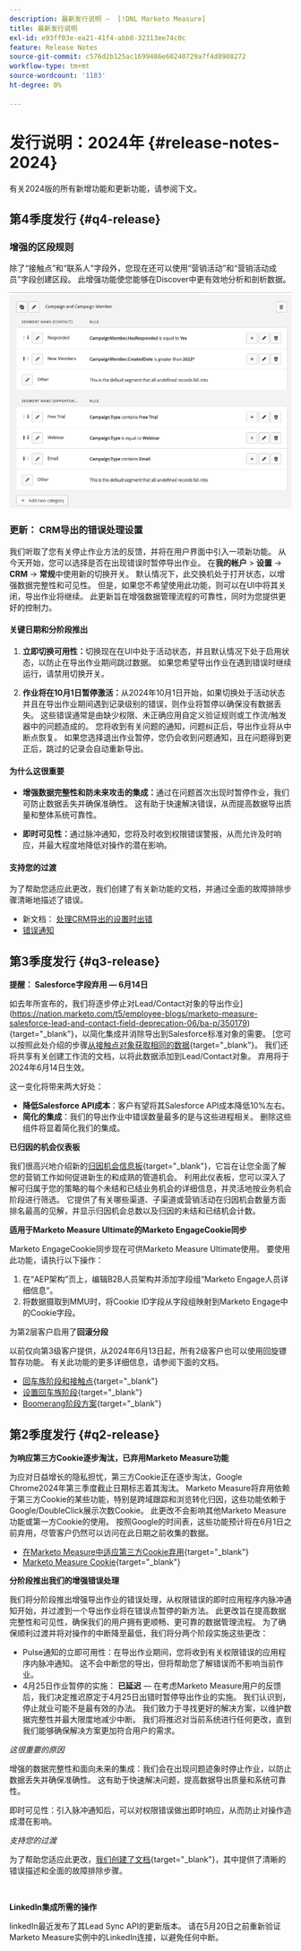 ```yaml
---
description: 最新发行说明 —  [!DNL Marketo Measure]
title: 最新发行说明
exl-id: e93ff03e-ea21-41f4-abb8-32313ee74c0c
feature: Release Notes
source-git-commit: c576d2b125ac1699486e60240729a7f4d8908272
workflow-type: tm+mt
source-wordcount: '1183'
ht-degree: 0%

---
```


# 发行说明：2024年 {#release-notes-2024}

有关2024版的所有新增功能和更新功能，请参阅下文。

## 第4季度发行 {#q4-release}

### 增强的区段规则

除了“接触点”和“联系人”字段外，您现在还可以使用“营销活动”和“营销活动成员”字段创建区段。 此增强功能使您能够在Discover中更有效地分析和剖析数据。

![成员的区段规则](assets/campaign-member.png)

### 更新： CRM导出的错误处理设置

我们听取了您有关停止作业方法的反馈，并将在用户界面中引入一项新功能。 从今天开始，您可以选择是否在出现错误时暂停导出作业。 在&#x200B;**我的帐户** > **设置** → **CRM** → **常规**&#x200B;中使用新的切换开关。 默认情况下，此交换机处于打开状态，以增强数据完整性和可见性。 但是，如果您不希望使用此功能，则可以在UI中将其关闭，导出作业将继续。 此更新旨在增强数据管理流程的可靠性，同时为您提供更好的控制力。

#### 关键日期和分阶段推出

1. **立即切换可用性：**&#x200B;切换现在在UI中处于活动状态，并且默认情况下处于启用状态，以防止在导出作业期间跳过数据。 如果您希望导出作业在遇到错误时继续运行，请禁用切换开关。

1. **作业将在10月1日暂停激活：**&#x200B;从2024年10月1日开始，如果切换处于活动状态并且在导出作业期间遇到记录级别的错误，则作业将暂停以确保没有数据丢失。 这些错误通常是由缺少权限、未正确应用自定义验证规则或工作流/触发器中的问题造成的。 您将收到有关问题的通知，问题纠正后，导出作业将从中断点恢复。 如果您选择退出作业暂停，您仍会收到问题通知，且在问题得到更正后，跳过的记录会自动重新导出。

#### 为什么这很重要

* **增强数据完整性和防未来攻击的集成：**&#x200B;通过在问题首次出现时暂停作业，我们可防止数据丢失并确保准确性。 这有助于快速解决错误，从而提高数据导出质量和整体系统可靠性。

* **即时可见性：**&#x200B;通过脉冲通知，您将及时收到权限错误警报，从而允许及时响应，并最大程度地降低对操作的潜在影响。

#### 支持您的过渡

为了帮助您适应此更改，我们创建了有关新功能的文档，并通过全面的故障排除步骤清晰地描述了错误。

* 新文档： [处理CRM导出的设置时出错](/help/configuration-and-setup/marketo-measure-and-salesforce/crm-error-handling.md)
* [错误通知](/help/configuration-and-setup/getting-started-with-marketo-measure/error-notifications.md)

## 第3季度发行 {#q3-release}

<p>

**提醒： Salesforce字段弃用 — 6月14日**

如去年所宣布的，我们将逐步停止对Lead/Contact对象的导出作业](https://nation.marketo.com/t5/employee-blogs/marketo-measure-salesforce-lead-and-contact-field-deprecation-06/ba-p/350179){target="_blank"}，以简化集成并消除导出到Salesforce标准对象的需要。 [您可以按照此处介绍的步骤[从接触点对象获取相同的数据](/help/release-notes/previous-releases/2023.md#deprecations){target="_blank"}。 我们还将共享有关创建工作流的文档，以将此数据添加到Lead/Contact对象。 弃用将于2024年6月14日生效。

这一变化将带来两大好处：

* **降低Salesforce API成本**：客户有望将其Salesforce API成本降低10%左右。
* **简化的集成**：我们的导出作业中错误数量最多的是与这些进程相关。 删除这些组件将显着简化我们的集成。

**已归因的机会仪表板**

我们很高兴地介绍新的[归因机会信息板](/help/marketo-measure-discover-ui/dashboards/attributed-opportunity-dashboard.md){target="_blank"}，它旨在让您全面了解您的营销工作如何促进新生的和成熟的管道机会。 利用此仪表板，您可以深入了解可归属于您的策略的每个未结和已结业务机会的详细信息，并灵活地按业务机会阶段进行筛选。 它提供了有关哪些渠道、子渠道或营销活动在归因机会数量方面排名最高的见解，并显示归因机会总数以及归因的未结和已结机会计数。

**适用于Marketo Measure Ultimate的Marketo EngageCookie同步**

Marketo EngageCookie同步现在可供Marketo Measure Ultimate使用。 要使用此功能，请执行以下操作：

1. 在“AEP架构”页上，编辑B2B人员架构并添加字段组“Marketo Engage人员详细信息”。
1. 将数据摄取到MMU时，将Cookie ID字段从字段组映射到Marketo Engage中的Cookie字段。

为第2层客户启用了&#x200B;**回滚分段**

以前仅向第3级客户提供，从2024年6月13日起，所有2级客户也可以使用回旋镖暂存功能。 有关此功能的更多详细信息，请参阅下面的文档。

* [回车族阶段和接触点](/help/advanced-marketo-measure-features/boomerang/boomerang-stages-and-touchpoints.md){target="_blank"}
* [设置回车族阶段](/help/advanced-marketo-measure-features/boomerang/setting-up-boomerang-stages.md){target="_blank"}
* [Boomerang阶段方案](/help/advanced-marketo-measure-features/boomerang/boomerang-stage-scenarios.md){target="_blank"}

<p>

## 第2季度发行 {#q2-release}

<p>

**为响应第三方Cookie逐步淘汰，已弃用Marketo Measure功能**

为应对日益增长的隐私担忧，第三方Cookie正在逐步淘汰，Google Chrome2024年第三季度截止日期标志着其淘汰。 Marketo Measure将弃用依赖于第三方Cookie的某些功能，特别是跨域跟踪和浏览转化归因，这些功能依赖于Google/DoubleClick展示次数Cookie。 此更改不会影响其他Marketo Measure功能或第一方Cookie的使用。 按照Google的时间表，这些功能预计将在6月1日之前弃用，尽管客户仍然可以访问在此日期之前收集的数据。

* [在Marketo Measure中适应第三方Cookie弃用](https://nation.marketo.com/t5/employee-blogs/adapting-to-third-party-cookie-deprecation-in-marketo-measure/ba-p/345110){target="_blank"}
* [Marketo Measure Cookie](/help/marketo-measure-tracking/setting-up-tracking/marketo-measure-cookies.md){target="_blank"}

**分阶段推出我们的增强错误处理**

我们将分阶段推出增强导出作业的错误处理，从权限错误的即时应用程序内脉冲通知开始，并过渡到一个导出作业将在错误点暂停的新方法。 此更改旨在提高数据完整性和可见性，确保我们的用户拥有更顺畅、更可靠的数据管理流程。 为了确保顺利过渡并将对操作的中断降至最低，我们将分两个阶段实施这些更改：

* Pulse通知的立即可用性：在导出作业期间，您将收到有关权限错误的应用程序内脉冲通知。 这不会中断您的导出，但将帮助您了解错误而不影响当前作业。
* 4月25日作业暂停的实施： **已延迟** — 在考虑Marketo Measure用户的反馈后，我们决定推迟原定于4月25日出错时暂停导出作业的实施。 我们认识到，停止就业可能不是最有效的办法。 我们致力于寻找更好的解决方案，以维护数据完整性并最大限度地减少中断。 我们将推迟对当前系统进行任何更改，直到我们能够确保解决方案更加符合用户的需求。

_这很重要的原因_

增强的数据完整性和面向未来的集成：我们会在出现问题迹象时停止作业，以防止数据丢失并确保准确性。 这有助于快速解决问题，提高数据导出质量和系统可靠性。

即时可见性：引入脉冲通知后，可以对权限错误做出即时响应，从而防止对操作造成潜在影响。

_支持您的过渡_

为了帮助您适应此更改，[我们创建了文档](/help/configuration-and-setup/getting-started-with-marketo-measure/error-notifications.md){target="_blank"}，其中提供了清晰的错误描述和全面的故障排除步骤。

<br>

**LinkedIn集成所需的操作**

linkedIn最近发布了其Lead Sync API的更新版本。 请在5月20日之前重新验证Marketo Measure实例中的LinkedIn连接，以避免任何中断。

